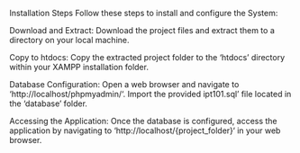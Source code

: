 Installation Steps
Follow these steps to install and configure the System:

Download and Extract: Download the project files and extract them to a directory on your local machine.

Copy to htdocs: Copy the extracted project folder to the ‘htdocs’ directory within your XAMPP installation folder.

Database Configuration: Open a web browser and navigate to ‘http://localhost/phpmyadmin/‘. Import the provided ipt101.sql’ file located in the ‘database’ folder.

Accessing the Application: Once the database is configured, access the application by navigating to ‘http://localhost/{project_folder}‘ in your web browser.

